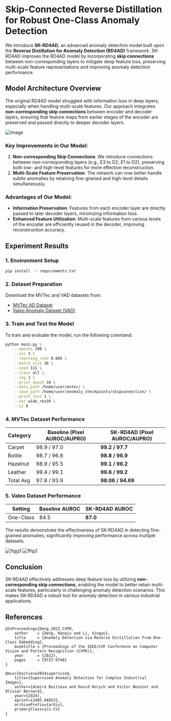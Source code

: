 # Skip-Connected Reverse Distillation for Robust One-Class Anomaly Detection

We introduce **SK-RD4AD**, an advanced anomaly detection model built upon the **Reverse Distillation for Anomaly Detection (RD4AD)** framework. SK-RD4AD improves the RD4AD model by incorporating **skip connections** between non-corresponding layers to mitigate deep feature loss, preserving multi-scale feature representations and improving anomaly detection performance.

## Model Architecture Overview

The original RD4AD model struggled with information loss in deep layers, especially when handling multi-scale features. Our approach integrates **non-corresponding skip connections** between encoder and decoder layers, ensuring that feature maps from earlier stages of the encoder are preserved and passed directly to deeper decoder layers.

![image](https://github.com/user-attachments/assets/64b2f6de-1ec1-4232-a86c-28a4f5836b3e)

### Key Improvements in Our Model:
1. **Non-corresponding Skip Connections**: We introduce connections between non-corresponding layers (e.g., E3 to D2, E1 to D2), preserving both low- and high-level features for more effective reconstruction.
2. **Multi-Scale Feature Preservation**: The network can now better handle subtle anomalies by retaining fine-grained and high-level details simultaneously.

### Advantages of Our Model:
- **Information Preservation**: Features from each encoder layer are directly passed to later decoder layers, minimizing information loss.
- **Enhanced Feature Utilization**: Multi-scale features from various levels of the encoder are efficiently reused in the decoder, improving reconstruction accuracy.

## Experiment Results

### 1. Environment Setup
```bash
pip install -r requirements.txt
```

### 2. Dataset Preparation
Download the MVTec and VAD datasets from:
- [MVTec AD Dataset](https://www.mvtec.com/company/research/datasets/mvtec-ad/)
- [Valeo Anomaly Dataset (VAD)](https://drive.google.com/file/d/1LbHHJHCdkvhzVqekAIRdWjBWaBHxPjuu/view/)

### 3. Train and Test the Model
To train and evaluate the model, run the following command:
```bash
python main.py \
    --epochs 200 \
    --res 3 \
    --learning_rate 0.005 \
    --batch_size 16 \
    --seed 111 \
    --class all \
    --seg 1 \
    --print_epoch 10 \
    --data_path /home/user/mvtec/ \
    --save_path /home/user/anomaly_checkpoints/skipconnection/ \
    --print_loss 1 \
    --net wide_res50 \
    --L2 0
```

### 4. MVTec Dataset Performance

| Category     | Baseline (Pixel AUROC/AUPRO) | SK-RD4AD (Pixel AUROC/AUPRO)   |
|--------------|------------------------------|--------------------------------|
| Carpet       | 98.9 / 97.0                  | **99.2 / 97.7**                |
| Bottle       | 98.7 / 96.6                  | **98.8 / 96.9**                |
| Hazelnut     | 98.9 / 95.5                  | **99.1 / 96.2**                |
| Leather      | 99.4 / 99.1                  | **99.6 / 99.2**                |
| Total Avg    | 97.8 / 93.9                  | **98.06 / 94.69**              |

### 5. Valeo Dataset Performance

| Setting   | Baseline AUROC | SK-RD4AD AUROC |
|-----------|----------------|----------------|
| One-Class | 84.5           | **87.0**       |

The results demonstrate the effectiveness of SK-RD4AD in detecting fine-grained anomalies, significantly improving performance across multiple datasets.


![figg3](https://github.com/user-attachments/assets/b2fe4e4b-6a4c-4c86-8caa-ebef8da92dd8)
![ffig2](https://github.com/user-attachments/assets/dbbd9d8a-f70a-4a8f-9a9b-49e2f95ed4be)


## Conclusion

SK-RD4AD effectively addresses deep feature loss by utilizing **non-corresponding skip connections**, enabling the model to better retain multi-scale features, particularly in challenging anomaly detection scenarios. This makes SK-RD4AD a robust tool for anomaly detection in various industrial applications.

## References

```
@InProceedings{Deng_2022_CVPR,
    author    = {Deng, Hanqiu and Li, Xingyu},
    title     = {Anomaly Detection via Reverse Distillation From One-Class Embedding},
    booktitle = {Proceedings of the IEEE/CVF Conference on Computer Vision and Pattern Recognition (CVPR)},
    year      = {2022},
    pages     = {9737-9746}
}

@misc{baitieva2024supervised,
    title={Supervised Anomaly Detection for Complex Industrial Images}, 
    author={Aimira Baitieva and David Hurych and Victor Besnier and Olivier Bernard},
    year={2024},
    eprint={2405.04953},
    archivePrefix={arXiv},
    primaryClass={cs.CV}
}
```
